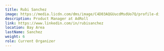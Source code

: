 ```yaml
---
title: Rubi Sanchez
image: https://media.licdn.com/dms/image/C4D03AQGUucdMsdUo7Q/profile-displayphoto-shrink_800_800/0?e=1547683200&v=beta&t=L9A_iHwjFmwdsOZkT3FLgSMXx4JQe4PQBftb3VdK1Fk
description: Product Manager at AdRoll
link: https://www.linkedin.com/in/rubisanchez
location: Bay Area
lastName: Sanchez
weight: 6
role: Current Organizer
---
```

